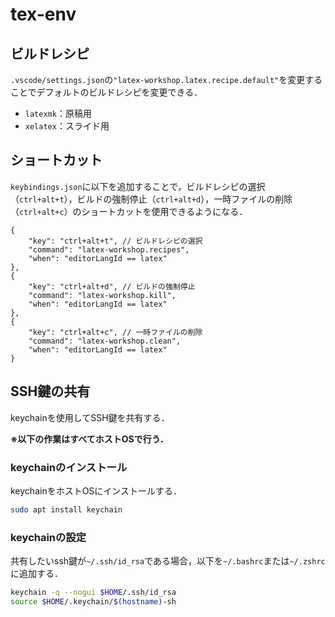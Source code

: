 # tex-env

## ビルドレシピ

`.vscode/settings.json`の`"latex-workshop.latex.recipe.default"`を変更することでデフォルトのビルドレシピを変更できる．

- `latexmk`：原稿用
- `xelatex`：スライド用

## ショートカット

`keybindings.json`に以下を追加することで，ビルドレシピの選択（`ctrl+alt+t`），ビルドの強制停止（`ctrl+alt+d`），一時ファイルの削除（`ctrl+alt+c`）のショートカットを使用できるようになる．

```
{
    "key": "ctrl+alt+t", // ビルドレシピの選択
    "command": "latex-workshop.recipes",
    "when": "editorLangId == latex"
},
{
    "key": "ctrl+alt+d", // ビルドの強制停止
    "command": "latex-workshop.kill",
    "when": "editorLangId == latex"
},
{
    "key": "ctrl+alt+c", // 一時ファイルの削除
    "command": "latex-workshop.clean",
    "when": "editorLangId == latex"
}
```

## SSH鍵の共有

keychainを使用してSSH鍵を共有する．

**※以下の作業はすべてホストOSで行う．**

### keychainのインストール

keychainをホストOSにインストールする．

```bash
sudo apt install keychain
```

### keychainの設定

共有したいssh鍵が`~/.ssh/id_rsa`である場合，以下を`~/.bashrc`または`~/.zshrc`に追加する．

```bash
keychain -q --nogui $HOME/.ssh/id_rsa
source $HOME/.keychain/$(hostname)-sh
```
